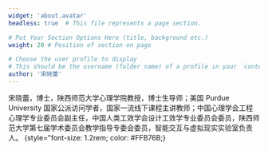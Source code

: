 ```yaml
---
widget: 'about.avatar'
headless: true  # This file represents a page section.

# Put Your Section Options Here (title, background etc.)
weight: 20 # Position of section on page

# Choose the user profile to display
# This should be the username (folder name) of a profile in your `content/authors/` folder.
author: '宋晓蕾'
---
```


宋晓蕾，博士，陕西师范大学心理学院教授，博士生导师；美国 Purdue University 国家公派访问学者，国家一流线下课程主讲教师；中国心理学会工程心理学专业委员会副主任，中国人类工效学会设计工效学专业委员会委员，陕西师范大学第七届学术委员会教学指导专委会委员，智能交互与虚拟现实实验室负责人。
{style="font-size: 1.2rem; color: #FFB76B;}

